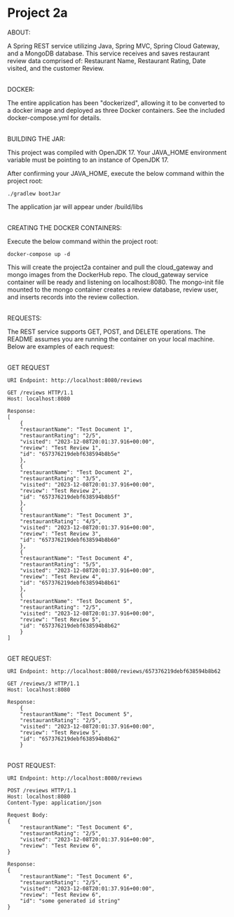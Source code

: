 # Project 2a

ABOUT:

A Spring REST service utilizing Java, Spring MVC, Spring Cloud Gateway, and a MongoDB database.
This service receives and saves restaurant review data comprised of:
Restaurant Name, Restaurant Rating, Date visited, and the customer Review.


\
DOCKER:

The entire application has been "dockerized", allowing it to be converted to a docker image
and deployed as three Docker containers. See the included docker-compose.yml for details.

\
BUILDING THE JAR:

This project was compiled with OpenJDK 17. Your JAVA_HOME environment variable must be pointing to an instance
of OpenJDK 17.

After confirming your JAVA_HOME, execute the below command within the project root:

    ./gradlew bootJar

The application jar will appear under /build/libs

\
CREATING THE DOCKER CONTAINERS:

Execute the below command within the project root:

    docker-compose up -d

This will create the project2a container and pull the cloud_gateway and mongo images from the DockerHub repo. The 
cloud_gateway service container will be ready and listening on localhost:8080. The mongo-init file mounted to the mongo 
container creates a review database, review user, and inserts records into the review collection.


\
REQUESTS:

The REST service supports GET, POST, and DELETE operations. The README assumes you are running
the container on your local machine. Below are examples of each request:


\
GET REQUEST

    URI Endpoint: http://localhost:8080/reviews
    
    GET /reviews HTTP/1.1
    Host: localhost:8080
    
    Response:
    [
        {
        "restaurantName": "Test Document 1",
        "restaurantRating": "2/5",
        "visited": "2023-12-08T20:01:37.916+00:00",
        "review": "Test Review 1",
        "id": "657376219debf638594b8b5e"
        },
        {
        "restaurantName": "Test Document 2",
        "restaurantRating": "3/5",
        "visited": "2023-12-08T20:01:37.916+00:00",
        "review": "Test Review 2",
        "id": "657376219debf638594b8b5f"
        },
        {
        "restaurantName": "Test Document 3",
        "restaurantRating": "4/5",
        "visited": "2023-12-08T20:01:37.916+00:00",
        "review": "Test Review 3",
        "id": "657376219debf638594b8b60"
        },
        {
        "restaurantName": "Test Document 4",
        "restaurantRating": "5/5",
        "visited": "2023-12-08T20:01:37.916+00:00",
        "review": "Test Review 4",
        "id": "657376219debf638594b8b61"
        },
        {
        "restaurantName": "Test Document 5",
        "restaurantRating": "2/5",
        "visited": "2023-12-08T20:01:37.916+00:00",
        "review": "Test Review 5",
        "id": "657376219debf638594b8b62"
        }
    ]

\
GET REQUEST:

    URI Endpoint: http://localhost:8080/reviews/657376219debf638594b8b62
    
    GET /reviews/3 HTTP/1.1
    Host: localhost:8080
    
    Response:
        {
        "restaurantName": "Test Document 5",
        "restaurantRating": "2/5",
        "visited": "2023-12-08T20:01:37.916+00:00",
        "review": "Test Review 5",
        "id": "657376219debf638594b8b62"
        }

\
POST REQUEST:

    URI Endpoint: http://localhost:8080/reviews
    
    POST /reviews HTTP/1.1
    Host: localhost:8080
    Content-Type: application/json

    Request Body:
    {
        "restaurantName": "Test Document 6",
        "restaurantRating": "2/5",
        "visited": "2023-12-08T20:01:37.916+00:00",
        "review": "Test Review 6",
    }
    
    Response:
    {
        "restaurantName": "Test Document 6",
        "restaurantRating": "2/5",
        "visited": "2023-12-08T20:01:37.916+00:00",
        "review": "Test Review 6",
        "id": "some generated id string"
    }